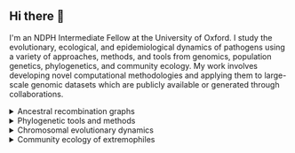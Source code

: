## Hi there 👋

I'm an NDPH Intermediate Fellow at the University of Oxford. I study the evolutionary, ecological, and epidemiological dynamics of pathogens using a variety of approaches, methods, and tools from genomics, population genetics, phylogenetics, and community ecology. My work involves developing novel computational methodologies and applying them to large-scale genomic datasets which are publicly available or generated through collaborations.

<details>
<summary>Ancestral recombination graphs</summary>
<br>
<b>Zhan SH</b>, et al. 2023. Towards Pandemic-Scale Ancestral Recombination Graphs of SARS-CoV-2. bioRxiv. https://www.biorxiv.org/content/10.1101/2023.06.08.544212v1.abstract
</details>

<details>
<summary>Phylogenetic tools and methods</summary>
<br>
TODO
</details>

<details>
<summary>Chromosomal evolutionary dynamics</summary>
<br>
  <ul>
    <li>Li Z, Kinosian SP, <b>Zhan SH</b>, Barker MS. Ancient polyploidy and low rate of chromosome loss explain the high chromosome numbers of homosporous ferns. https://www.biorxiv.org/content/10.1101/2024.09.23.614530v1.abstract</li>
    <li><b>Zhan SH</b>, Otto SP, Barker MS. Broad variation in rates of polyploidy and dysploidy across flowering plants is correlated with lineage diversification. https://www.biorxiv.org/content/10.1101/2021.03.30.436382v1.abstract</li>
    <li><b>Zhan SH</b>, Drori M, Goldberg EE, Otto SP, Mayrose I. 2016. Phylogenetic evidence for cladogenetic polyploidization in land plants. <b>Am. J. Bot.</b> https://bsapubs.onlinelibrary.wiley.com/doi/full/10.3732/ajb.1600108</li>
    <li><b>Zhan SH</b>, Glick L, Tsigenopoulos CS, Otto SP, Mayrose I. 2014. Comparative analysis reveals that polyploidy does not decelerate diversification in fish. <b>J. Evol. Biol.</b> https://academic.oup.com/jeb/article-abstract/27/2/391/7318530?login=false</li>
    <li>Mayrose I, <b>Zhan SH</b>, Rothfels CJ, Magnuson-Ford K, Barker MS, Rieseberg LH, Otto SP. 2011. Recently formed polyploid plants diversify at lower rates. <b>Science</b> https://www.science.org/doi/abs/10.1126/science.1207205</li>
  </ul>
</details>

<details>
<summary>Community ecology of extremophiles</summary>
<br>
  <ul>
    <li><b>Zhan SH</b>, Huang YT, Liao CP, Liou CY, Liu SL. 2024. Environmental filtering of cryptic coralline algal diversity. In prep.</li>
    <li><b>Zhan SH</b>, et al. 2022. Geographic distance, sedimentation, and substrate shape cryptic crustose coralline algal assemblages in the world’s largest subtropical intertidal algal reef. <b>Mol. Ecol.</b> <i>On the Cover.</i> https://onlinelibrary.wiley.com/doi/abs/10.1111/mec.16455</li>
    </li><b>Zhan SH</b>, Shih CC, Liu SL. 2020. Reappraising plastid markers of the red algae for phylogenetic community ecology in the genomic era. <b>Ecol. Evol.</b> https://onlinelibrary.wiley.com/doi/full/10.1002/ece3.5984</li>
    <li>Hsieh CJ*, <b>Zhan SH*</b>, Liao CP*, et al. 2018. The effects of contemporary selection and dispersal limitation on the community assembly of acidophilic microalgae. <b>J. Phycol.</b> https://onlinelibrary.wiley.com/doi/abs/10.1111/jpy.12771</li>
    <li>Hsieh CJ, <b>Zhan SH</b>, Lin Y, Tang SL, Liu SL. 2015. Analysis of rbcL sequences reveals the global biodiversity, community structure, and biogeographical pattern of thermoacidophilic red algae (Cyanidiales). <b>J. Phycol.</b> https://onlinelibrary.wiley.com/doi/abs/10.1111/jpy.12310</li>
  </ul>
</details>

<!--
**szhan/szhan** is a ✨ _special_ ✨ repository because its `README.md` (this file) appears on your GitHub profile.

Here are some ideas to get you started:

- 🔭 I’m currently working on ...
- 🌱 I’m currently learning ...
- 👯 I’m looking to collaborate on ...
- 🤔 I’m looking for help with ...
- 💬 Ask me about ...
- 📫 How to reach me: ...
- 😄 Pronouns: ...
- ⚡ Fun fact: ...
-->

